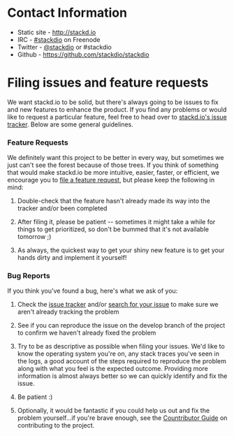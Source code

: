 # Contact Information

* Static site - http://stackd.io
* IRC - [#stackdio](http://webchat.freenode.net/?channels=stackdio) on Freenode
* Twitter - [@stackdio](https://twitter.com/stackdio) or #stackdio
* Github - https://github.com/stackdio/stackdio


# Filing issues and feature requests

We want stackd.io to be solid, but there's always going to be issues to fix and new features to enhance the product. If you find any problems or would like to request a particular feature, feel free to head over to [stackd.io's issue tracker](https://github.com/stackdio/stackdio/issues). Below are some general guidelines.

### Feature Requests

We definitely want this project to be better in every way, but sometimes we just can't see the forest because of those trees. If you think of something that would make stackd.io be more intuitive, easier, faster, or efficient, we encourage you to [file a feature request](https://github.com/stackdio/stackdio/issues), but please keep the following in mind:

1. Double-check that the feature hasn't already made its way into the tracker and/or been completed

2. After filing it, please be patient -- sometimes it might take a while for things to get prioritized, so don't be bummed that it's not available tomorrow ;)

3. As always, the quickest way to get your shiny new feature is to get your hands dirty and implement it yourself!


### Bug Reports

If you think you've found a bug, here's what we ask of you:

1. Check the [issue tracker](https://github.com/stackdio/stackdio/issues) and/or [search for your issue](https://github.com/stackdio/stackdio/search?type=Issues) to make sure we aren't already tracking the problem

2. See if you can reproduce the issue on the develop branch of the project to confirm we haven't already fixed the problem

3. Try to be as descriptive as possible when filing your issues. We'd like to know the operating system you're on, any stack traces you've seen in the logs, a good account of the steps required to reproduce the problem along with what you feel is the expected outcome. Providing more information is almost always better so we can quickly identify and fix the issue.

4. Be patient :)

5. Optionally, it would be fantastic if you could help us out and fix the problem yourself...if you're brave enough, see the [Countributor Guide](contributor_guide.md) on contributing to the project.